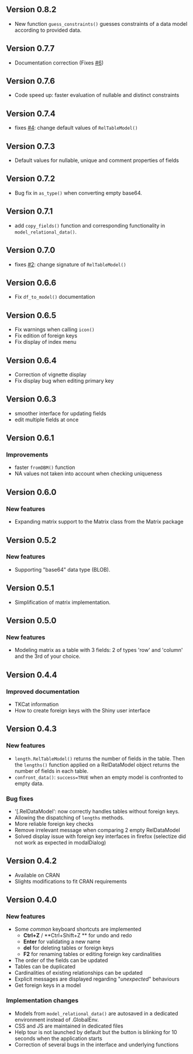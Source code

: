 <!----------------------------------------------------------------------------->
<!----------------------------------------------------------------------------->
## Version 0.8.2

- New function `guess_constraints()` guesses constraints of a data model
according to provided data.

<!----------------------------------------------------------------------------->
<!----------------------------------------------------------------------------->
## Version 0.7.7

- Documentation correction
(Fixes [#6](https://github.com/patzaw/ReDaMoR/issues/6))

<!----------------------------------------------------------------------------->
<!----------------------------------------------------------------------------->
## Version 0.7.6

- Code speed up: faster evaluation of nullable and distinct constraints

<!----------------------------------------------------------------------------->
<!----------------------------------------------------------------------------->
## Version 0.7.4

- fixes [#4](https://github.com/patzaw/ReDaMoR/issues/4):
change default values of `RelTableModel()`

<!----------------------------------------------------------------------------->
<!----------------------------------------------------------------------------->
## Version 0.7.3

- Default values for nullable, unique and comment properties of fields

<!----------------------------------------------------------------------------->
<!----------------------------------------------------------------------------->
## Version 0.7.2

- Bug fix in `as_type()` when converting empty base64.

<!----------------------------------------------------------------------------->
<!----------------------------------------------------------------------------->
## Version 0.7.1

- add `copy_fields()` function and corresponding functionality
in `model_relational_data()`.

<!----------------------------------------------------------------------------->
<!----------------------------------------------------------------------------->
## Version 0.7.0

- fixes [#2](https://github.com/patzaw/ReDaMoR/issues/2):
change signature of `RelTableModel()`

<!----------------------------------------------------------------------------->
<!----------------------------------------------------------------------------->
## Version 0.6.6

- Fix `df_to_model()` documentation

<!----------------------------------------------------------------------------->
<!----------------------------------------------------------------------------->
## Version 0.6.5

- Fix warnings when calling `icon()`
- Fix edition of foreign keys
- Fix display of index menu

<!----------------------------------------------------------------------------->
<!----------------------------------------------------------------------------->
## Version 0.6.4

- Correction of vignette display
- Fix display bug when editing primary key

<!----------------------------------------------------------------------------->
<!----------------------------------------------------------------------------->
## Version 0.6.3

- smoother interface for updating fields
- edit multiple fields at once

<!----------------------------------------------------------------------------->
<!----------------------------------------------------------------------------->
## Version 0.6.1

### Improvements

- faster `fromDBM()` function
- NA values not taken into account when checking uniqueness

<!----------------------------------------------------------------------------->
<!----------------------------------------------------------------------------->
## Version 0.6.0

### New features

- Expanding matrix support to the Matrix class from the Matrix package

<!----------------------------------------------------------------------------->
<!----------------------------------------------------------------------------->
## Version 0.5.2

### New features

- Supporting "base64" data type (BLOB).

<!----------------------------------------------------------------------------->
<!----------------------------------------------------------------------------->
## Version 0.5.1

- Simplification of matrix implementation.

<!----------------------------------------------------------------------------->
<!----------------------------------------------------------------------------->
## Version 0.5.0

### New features

- Modeling matrix as a table with 3 fields: 2 of types 'row' and 'column' and
the 3rd of your choice.

<!----------------------------------------------------------------------------->
<!----------------------------------------------------------------------------->
## Version 0.4.4

### Improved documentation

- TKCat information
- How to create foreign keys with the Shiny user interface

<!----------------------------------------------------------------------------->
<!----------------------------------------------------------------------------->
## Version 0.4.3

### New features

- `length.RelTableModel()` returns the number of fields in the table.
Then the `lengths()` function applied on a RelDataModel object returns
the number of fields in each table.
- `confront_data()`: `success=TRUE` when an empty model is confronted
to empty data.

### Bug fixes

- '[.RelDataModel': now correctly handles tables without foreign keys.
- Allowing the dispatching of `lengths` methods.
- More reliable foreign key checks
- Remove irrelevant message when comparing 2 empty RelDataModel
- Solved display issue with foreign key interfaces in firefox
(selectize did not work as expected in modalDialog)

<!----------------------------------------------------------------------------->
<!----------------------------------------------------------------------------->
## Version 0.4.2

- Available on CRAN
- Slights modifications to fit CRAN requirements

<!----------------------------------------------------------------------------->
<!----------------------------------------------------------------------------->
## Version 0.4.0

### New features

- Some *common* keyboard shortcuts are implemented
   - **Ctrl+Z** / **Ctrl+Shift+Z ** for undo and redo
   - **Enter** for validating a new name
   - **del** for deleting tables or foreign keys
   - **F2** for renaming tables or editing foreign key cardinalities
- The order of the fields can be updated
- Tables can be duplicated
- Cardinalities of existing relationships can be updated
- Explicit messages are displayed regarding "*unexpected*" behaviours
- Get foreign keys in a model

### Implementation changes

- Models from `model_relational_data()` are autosaved in a dedicated
environment instead of .GlobalEnv.
- CSS and JS are maintained in dedicated files
- Help tour is not launched by default but the button is blinking for
10 seconds when the application starts
- Correction of several bugs in the interface and underlying functions
